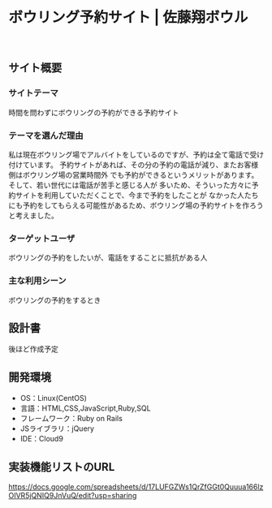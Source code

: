 # ボウリング予約サイト | 佐藤翔ボウル
​
## サイト概要
### サイトテーマ
時間を問わずにボウリングの予約ができる予約サイト
​
### テーマを選んだ理由
私は現在ボウリング場でアルバイトをしているのですが、予約は全て電話で受け付けています。
予約サイトがあれば、その分の予約の電話が減り、またお客様側はボウリング場の営業時間外
でも予約ができるというメリットがあります。そして、若い世代には電話が苦手と感じる人が
多いため、そういった方々に予約サイトを利用していただくことで、今まで予約をしたことが
なかった人たちにも予約をしてもらえる可能性があるため、ボウリング場の予約サイトを作ろう
と考えました。
​
### ターゲットユーザ
ボウリングの予約をしたいが、電話をすることに抵抗がある人
​
### 主な利用シーン
ボウリングの予約をするとき
​
## 設計書
後ほど作成予定
​
## 開発環境
- OS：Linux(CentOS)
- 言語：HTML,CSS,JavaScript,Ruby,SQL
- フレームワーク：Ruby on Rails
- JSライブラリ：jQuery
- IDE：Cloud9

## 実装機能リストのURL
https://docs.google.com/spreadsheets/d/17LUFGZWs1QrZfGGt0Quuua166lzOIVR5jQNIQ9JnVuQ/edit?usp=sharing


​



